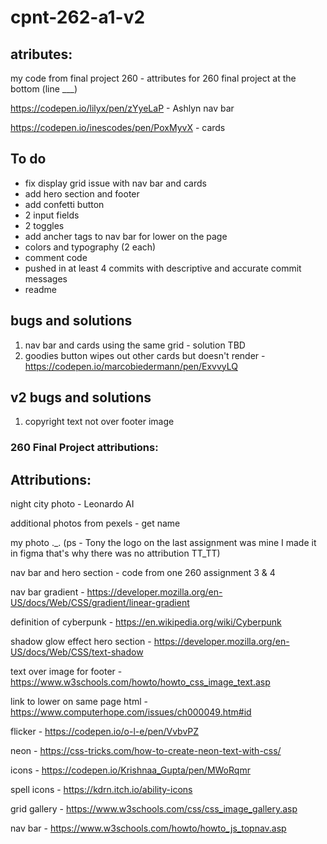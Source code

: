 # cpnt-262-a1-v2

## atributes:

my code from final project 260 - attributes for 260 final project at the bottom (line ___)

https://codepen.io/lilyx/pen/zYyeLaP - Ashlyn nav bar

https://codepen.io/inescodes/pen/PoxMyvX -  cards

## To do
 - fix display grid issue with nav bar and cards
 - add hero section and footer
 - add confetti button
 - 2 input fields
 - 2 toggles
 - add ancher tags to nav bar for lower on the page
 - colors and typography (2 each)
 - comment code
 - pushed in at least 4 commits with descriptive and accurate commit messages
 - readme

 ## bugs and solutions

 1) nav bar and cards using the same grid - solution TBD
 2) goodies button wipes out other cards but doesn't render - https://codepen.io/marcobiedermann/pen/ExvvyLQ

 ## v2 bugs and solutions

 1) copyright text not over footer image


 ### 260 Final Project attributions:

 ## Attributions:

night city photo - Leonardo AI

additional photos from pexels - get name

my photo ._.
(ps - Tony the logo on the last assignment was mine I made it in figma that's why there was no attribution TT_TT)

nav bar and hero section - code from one 260 assignment 3 & 4

nav bar gradient - https://developer.mozilla.org/en-US/docs/Web/CSS/gradient/linear-gradient

definition of cyberpunk - https://en.wikipedia.org/wiki/Cyberpunk

shadow glow effect hero section - https://developer.mozilla.org/en-US/docs/Web/CSS/text-shadow

text over image for footer - https://www.w3schools.com/howto/howto_css_image_text.asp

link to lower on same page html - https://www.computerhope.com/issues/ch000049.htm#id

flicker - https://codepen.io/o-l-e/pen/VvbvPZ

neon - https://css-tricks.com/how-to-create-neon-text-with-css/

icons - https://codepen.io/Krishnaa_Gupta/pen/MWoRqmr

spell icons - https://kdrn.itch.io/ability-icons

grid gallery - https://www.w3schools.com/css/css_image_gallery.asp

nav bar - https://www.w3schools.com/howto/howto_js_topnav.asp